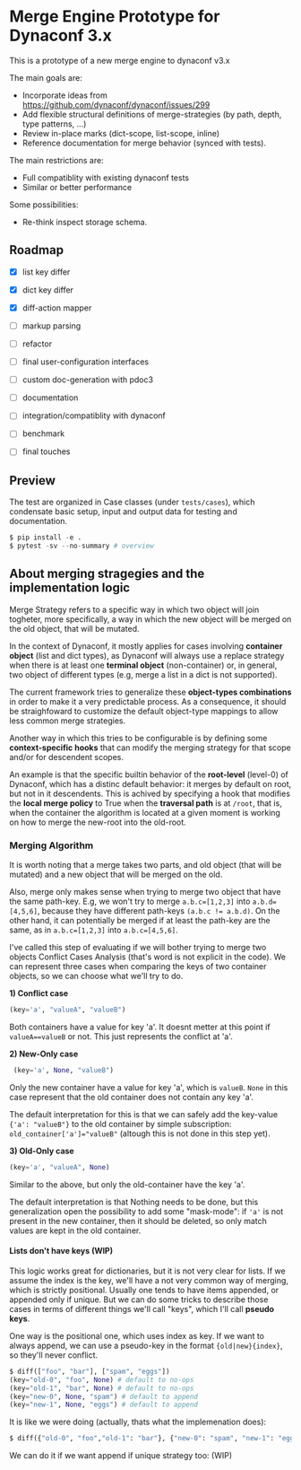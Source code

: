 # Merge Engine Prototype for Dynaconf 3.x

This is a prototype of a new merge engine to dynaconf v3.x

The main goals are:

* Incorporate ideas from https://github.com/dynaconf/dynaconf/issues/299
* Add flexible structural definitions of merge-strategies (by path, depth, type patterns, ...)
* Review in-place marks (dict-scope, list-scope, inline)
* Reference documentation for merge behavior (synced with tests).

The main restrictions are:

* Full compatiblity with existing dynaconf tests
* Similar or better performance

Some possibilities:

* Re-think inspect storage schema.

## Roadmap

- [x] list key differ
- [x] dict key differ
- [x] diff-action mapper
- [ ] markup parsing
- [ ] refactor
- [ ] final user-configuration interfaces

- [ ] custom doc-generation with pdoc3
- [ ] documentation

- [ ] integration/compatiblity with dynaconf
- [ ] benchmark
- [ ] final touches

## Preview

The test are organized in Case classes (under `tests/cases`), which condensate basic setup, input and output data for testing and documentation.

```python
$ pip install -e .
$ pytest -sv --no-summary # overview
```

## About merging stragegies and the implementation logic

Merge Strategy refers to a specific way in which two object will join togheter, more
specifically, a way in which the new object will be merged on the old object, that
will be mutated.

In the context of Dynaconf, it mostly applies for cases involving **container object**
(list and dict types), as Dynaconf will always use a replace strategy when there is at
least one  **terminal object** (non-container) or, in general, two object of
different types (e.g, merge a list in a dict is not supported).

The current framework tries to generalize these **object-types combinations** in order to
make it a very predictable process. As a consequence, it should be straighfoward to
customize the default object-type mappings to allow less common merge strategies.

Another way in which this tries to be configurable is by defining some **context-specific
hooks** that can modify the merging strategy for that scope and/or for descendent scopes.

An example is that the specific builtin behavior of the **root-level** (level-0)
of Dynaconf, which has a distinc default behavior: it merges by default on root, but
not in it descendents. This is achived by specifying a hook that modifies the **local
merge policy** to True when the **traversal path**  is at `/root`, that is, when
the container the algorithm is located at a given moment is working on how to merge
the new-root into the old-root.

### Merging Algorithm

It is worth noting that a merge takes two parts, and old object (that will be mutated)
and a new object that will be merged on the old.

Also, merge only makes sense when trying to merge two object that have the same path-key.
E.g, we won't try to merge `a.b.c=[1,2,3]` into `a.b.d=[4,5,6]`, because they have
different path-keys `(a.b.c != a.b.d)`. On the other hand, it can potentially be merged
if at least the path-key are the same, as in `a.b.c=[1,2,3]` into `a.b.c=[4,5,6]`.

I've called this step of evaluating if we will bother trying to merge two objects
Conflict Cases Analysis (that's word is not explicit in the code). We can represent three
cases when comparing the keys of two container objects, so we can choose what we'll
try to do.


**1) Conflict case**

```python
(key='a', "valueA", "valueB")
```

Both containers have a value for key 'a'. It doesnt metter at this point
if `valueA==valueB` or not. This just represents the conflict at 'a'.

**2) New-Only case**

```python
 (key='a', None, "valueB")
```

Only the new container have a value for key 'a', which is `valueB`.
`None` in this case represent that the old container does not contain any key 'a'.

The default interpretation for this is that we can safely add the key-value
`{'a': "valueB"}` to the old container by simple subscription: `old_container['a']="valueB"`
(altough this is not done in this step yet).


**3) Old-Only case**

```python
(key='a', "valueA", None)
```

Similar to the above, but only the old-container have the key 'a'.

The default interpretation is that Nothing needs to be done, but this generalization
open the possibility to add some "mask-mode": if `'a'` is not present in the new container,
then it should be deleted, so only match values are kept in the old container. 

#### Lists don't have keys (WIP)

This logic works great for dictionaries, but it is not very clear for lists. If we
assume the index is the key, we'll have a not very common way of merging, which is
strictly positional. Usually one tends to have items appended, or appended only if
unique. But we can do some tricks to describe those cases in terms of different
things we'll call "keys", which I'll call **pseudo keys**.

One way is the positional one, which uses index as key. If we want to always append,
we can use a pseudo-key in the format `{old|new}{index}`, so they'll never conflict.

```python
$ diff(["foo", "bar"], ["spam", "eggs"])
(key="old-0", "foo", None) # default to no-ops
(key="old-1", "bar", None) # default to no-ops
(key="new-0", None, "spam") # default to append
(key="new-1", None, "eggs") # default to append
```

It is like we were doing (actually, thats what the implemenation does):

```python
$ diff({"old-0", "foo","old-1": "bar"}, {"new-0": "spam", "new-1": "eggs"})
```

We can do it if we want append if unique strategy too:
(WIP)




